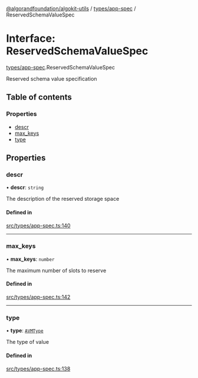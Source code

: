 [@algorandfoundation/algokit-utils](../README.md) / [types/app-spec](../modules/types_app_spec.md) / ReservedSchemaValueSpec

# Interface: ReservedSchemaValueSpec

[types/app-spec](../modules/types_app_spec.md).ReservedSchemaValueSpec

Reserved schema value specification

## Table of contents

### Properties

- [descr](types_app_spec.ReservedSchemaValueSpec.md#descr)
- [max\_keys](types_app_spec.ReservedSchemaValueSpec.md#max_keys)
- [type](types_app_spec.ReservedSchemaValueSpec.md#type)

## Properties

### descr

• **descr**: `string`

The description of the reserved storage space

#### Defined in

[src/types/app-spec.ts:140](https://github.com/algorandfoundation/algokit-utils-ts/blob/main/src/types/app-spec.ts#L140)

___

### max\_keys

• **max\_keys**: `number`

The maximum number of slots to reserve

#### Defined in

[src/types/app-spec.ts:142](https://github.com/algorandfoundation/algokit-utils-ts/blob/main/src/types/app-spec.ts#L142)

___

### type

• **type**: [`AVMType`](../modules/types_app_spec.md#avmtype)

The type of value

#### Defined in

[src/types/app-spec.ts:138](https://github.com/algorandfoundation/algokit-utils-ts/blob/main/src/types/app-spec.ts#L138)
